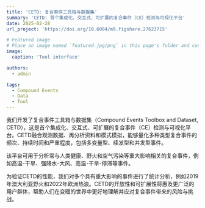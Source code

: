 ```yaml
---
title: 'CETD: 复合事件工具箱与数据集'
summary: 'CETD: 首个集成化、交互式、可扩展的复合事件（CE）检测与可视化平台'
date: 2025-02-28
url_project: 'https://doi.org/10.6084/m9.figshare.27623715'

# Featured image
# Place an image named `featured.jpg/png` in this page's folder and customize its options here.
image:
  caption: 'Tool interface'

authors:
  - admin

tags:
  - Compound Events
  - Data
  - Tool
---
```


我们开发了复合事件工具箱与数据集（Compound Events Toolbox and Dataset, CETD），这是首个集成化、交互式、可扩展的复合事件（CE）检测与可视化平台。CETD融合观测数据、再分析资料和模式模拟，能够量化多种类型复合事件的频次、持续时间和严重程度，包括多变量型、续发型和并发型事件。

该平台可用于分析常与人类健康、野火和空气污染等重大影响相关的复合事件，例如高温-干旱、强降水-大风、高温-干旱-停滞等事件。

为验证CETD的性能，我们对多个具有重大影响的事件进行了统计分析，例如2019年澳大利亚野火和2022年欧洲热浪。CETD的开放性和可扩展性将惠及更广泛的用户群体，帮助人们在变暖的世界中更好地理解并应对复合事件带来的风险与挑战。